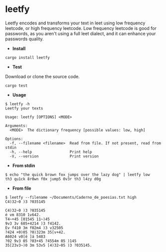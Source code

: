 # leetfy
Leetfy encodes and transforms your text in leet using low frequency leetcode, or high frequency leetcode.
Low frequency leetcode is good for passwords, as you aren't using a full leet dialect, and it can enhance your passwords quality.

* **Install**

```
cargo install leetfy
```

* **Test**

Download or clone the source code.
```
cargo test
```

* **Usage**
```
$ leetfy -h
Leetfy your texts

Usage: leetfy [OPTIONS] <MODE>

Arguments:
  <MODE>  The dictionary frequency [possible values: low, high]

Options:
  -f, --filename <filename>  Read from file. If not present, read from stdin
  -h, --help                 Print help
  -V, --version              Print version
```

* **From stdin**
```
$ echo "the quick brown fox jumps over the lazy dog" | leetfy low
th3 qu1ck 8r0wn f0x jump5 0v3r th3 l4zy d0g
```

* **From file**
```
$ leetfy --filename ~/Documents/Caderno_de_poesias.txt high
C4)32~0 )3 ?035145

C4)32~0 )3 ?035145
é vm 8310 1v642.
T4~+45 [01545 11~)45
9v3 3v 605+4214 )3 f4142.
Ev f410 3m f02m4 )3 v32505
?424 +0)05 ?0)323m 35[v+42.
A6024 v0[ê ]á 5483
?02 9v3 05 ?03+45 ?4554m 05 )145
35[23v3~)0 3m 53v5 [4)32~05 )3 ?035145.
```